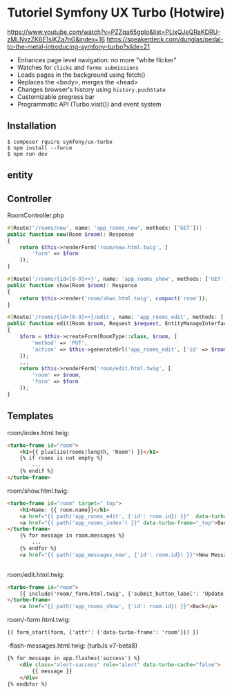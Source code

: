Tutoriel Symfony UX Turbo (Hotwire)
===

https://www.youtube.com/watch?v=PZZqa65gplo&list=PLlxQJeQRaKDRU-zMLNvzZK6E1siKZa7nG&index=16
https://speakerdeck.com/dunglas/pedal-to-the-metal-introducing-symfony-turbo?slide=21

- Enhances page level navigation: no more "white flicker"
- Watches for `clicks` and `forme submissions`
- Loads pages in the background using fetch()
- Replaces the &lt;body&gt;, merges the &lt;head&gt;
- Changes browser's history using `history.pushState`
- Customizable progress bar
- Programmatic API (Turbo.visit()) and event system

## Installation

	$ composer rquire symfony/ux-turbo
	$ npm install --force
	$ npm run dev

## entity


## Controller

RoomController.php

```php
#[Route('/rooms/new', name: 'app_rooms_new', methods: ['GET'])]
public function new(Room $room): Response
{
	return $this->renderForm('room/new.html.twig', [
		'form' => $form
	]);
}

#[Route('/rooms/{id<[0-9]+>}', name: 'app_rooms_show', methods: ['GET'])]
public function show(Room $room): Response
{
	return $this->render('room/shwo.html.twig', compact('room'));
}

#[Route('/rooms/{id<[0-9]+>}/edit', name: 'app_rooms_edit', methods: ['GET', 'PUT'])]
public function edit(Room $room, Request $request, EntityManageInterface $em): Response
{
	$form = $this->createForm(RoomType::class, $room, [
		'method' => 'PUT',
		'action' => $this->generateUrl('app_rooms_edit', ['id' => $room->getId()])
	]);
	...
	return $this->renderForm('room/edit.html.twig', [
		'room' => $room,
		'form' => $form
	]);
}
```

## Templates

room/index.html.twig:

```html
<turbo-frame id="room">
    <h1>{{ plualize(rooms|length, 'Room') }}</h1>
    {% if rooms is not empty %}
    	...
    {% endif %}
</turbo-frame>
```

room/show.html.twig:

```html
<turbo-frame id="room" target="_top">
    <h1>Name: {{ room.name}}</h1>
	<a href="{{ path('app_rooms_edit', {'id': room.id}) }}"  data-turbo-frame="room">edit</a>
	<a href="{{ path('app_rooms_index') }}" data-turbo-frame="_top">Back</a>
</turbo-frame>
    {% for message in room.messages %}
    	...
    {% endfor %}
	<a href="{{ path('app_messages_new', {'id': room.id}) }}">New Message</a>
    
```

room/edit.html.twig:

```html
<turbo-frame id="room">
	{{ include('room/_form.html.twig', {'submit_button_label': 'Update Rome'}) }}
</turbo-frame>
	<a href="{{ path('app_rooms_show', {'id': room.id}) }}">Back</a>
```

room/-form.html.twig:

```html
{{ form_start(form, {'attr': {'data-turbo-frame': 'room'}}) }}
```

-flash-messages.html.twig: (turbJs v7-beta8)

```html
{% for message in app.flashes('success') %}
	<div class="alert-success" role="alert" data-turbo-cache="false">
		{{ message }}
	</div>
{% endbfor %}
```
